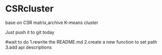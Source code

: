# CSRcluster
base on CSR matrix,archive K-means cluster

Just push it to git today

#wait to do
1.rewrite the README.md
2.create a new function to set path
3.add api descriptions
